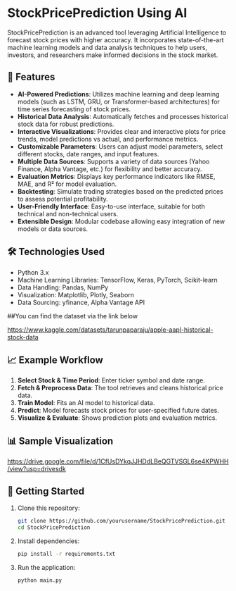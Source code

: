# StockPricePrediction Using AI

StockPricePrediction is an advanced tool leveraging Artificial Intelligence to forecast stock prices with higher accuracy. It incorporates state-of-the-art machine learning models and data analysis techniques to help users, investors, and researchers make informed decisions in the stock market.

## 🚀 Features

- **AI-Powered Predictions**: Utilizes machine learning and deep learning models (such as LSTM, GRU, or Transformer-based architectures) for time series forecasting of stock prices.
- **Historical Data Analysis**: Automatically fetches and processes historical stock data for robust predictions.
- **Interactive Visualizations**: Provides clear and interactive plots for price trends, model predictions vs actual, and performance metrics.
- **Customizable Parameters**: Users can adjust model parameters, select different stocks, date ranges, and input features.
- **Multiple Data Sources**: Supports a variety of data sources (Yahoo Finance, Alpha Vantage, etc.) for flexibility and better accuracy.
- **Evaluation Metrics**: Displays key performance indicators like RMSE, MAE, and R² for model evaluation.
- **Backtesting**: Simulate trading strategies based on the predicted prices to assess potential profitability.
- **User-Friendly Interface**: Easy-to-use interface, suitable for both technical and non-technical users.
- **Extensible Design**: Modular codebase allowing easy integration of new models or data sources.

## 🛠️ Technologies Used

- Python 3.x
- Machine Learning Libraries: TensorFlow, Keras, PyTorch, Scikit-learn
- Data Handling: Pandas, NumPy
- Visualization: Matplotlib, Plotly, Seaborn
- Data Sourcing: yfinance, Alpha Vantage API

##You can find the dataset via the link below

https://www.kaggle.com/datasets/tarunpaparaju/apple-aapl-historical-stock-data

## 📈 Example Workflow

1. **Select Stock & Time Period**: Enter ticker symbol and date range.
2. **Fetch & Preprocess Data**: The tool retrieves and cleans historical price data.
3. **Train Model**: Fits an AI model to historical data.
4. **Predict**: Model forecasts stock prices for user-specified future dates.
5. **Visualize & Evaluate**: Shows prediction plots and evaluation metrics.

## 📊 Sample Visualization

https://drive.google.com/file/d/1CfUsDYkqJJHDdLBeQGTVSGL6se4KPWHH/view?usp=drivesdk

## 🔧 Getting Started

1. Clone this repository:
   ```bash
   git clone https://github.com/yourusername/StockPricePrediction.git
   cd StockPricePrediction
   ```
2. Install dependencies:
   ```bash
   pip install -r requirements.txt
   ```
3. Run the application:
   ```bash
   python main.py
   ```

